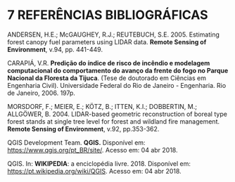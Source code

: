 # 7     REFERÊNCIAS BIBLIOGRÁFICAS

ANDERSEN, H.E.; McGAUGHEY, R.J.; REUTEBUCH, S.E. 2005. Estimating forest canopy fuel parameters using LIDAR data. **Remote Sensing of Environment**, v.94, pp. 441-449.

CARAPIÁ, V.R. **Predição do índice de risco de incêndio e modelagem computacional do comportamento do avanço da frente do fogo no Parque Nacional da Floresta da Tijuca**. (Tese de doutorado em Ciências em Engenharia Civil). Universidade Federal do Rio de Janeiro - Engenharia. Rio de Janeiro, 2006. 197p.

MORSDORF, F.; MEIER, E.; KÖTZ, B.; ITTEN, K.I.; DOBBERTIN, M.; ALLGÖWER, B. 2004. LIDAR-based geometric reconstruction of boreal type forest stands at single tree level for forest and wildland fire management. **Remote Sensing of Environment**, v.92, pp.353-362.

 QGIS Development Team. **QGIS.** Disponível em: <https://www.qgis.org/pt_BR/site/>. Acesso em: 04 abr 2018.

 QGIS. In: **WIKIPEDIA**: a enciclopédia livre. 2018. Disponível em: <https://pt.wikipedia.org/wiki/QGIS>. Acesso em: 04 abr 2018.